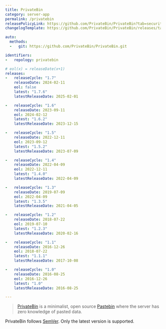 ```yaml
---
title: PrivateBin
category: server-app
permalink: /privatebin
releasePolicyLink: https://github.com/PrivateBin/PrivateBin?tab=security-ov-file#readme
changelogTemplate: https://github.com/PrivateBin/PrivateBin/releases/tag/__LATEST__

auto:
  methods:
  -   git: https://github.com/PrivateBin/PrivateBin.git

identifiers:
-   repology: privatebin

# eol(x) = releaseDate(x+1)
releases:
-   releaseCycle: "1.7"
    releaseDate: 2024-02-11
    eol: false
    latest: "1.7.6"
    latestReleaseDate: 2025-02-01

-   releaseCycle: "1.6"
    releaseDate: 2023-09-11
    eol: 2024-02-12
    latest: "1.6.2"
    latestReleaseDate: 2023-12-15

-   releaseCycle: "1.5"
    releaseDate: 2022-12-11
    eol: 2023-09-12
    latest: "1.5.2"
    latestReleaseDate: 2023-07-09

-   releaseCycle: "1.4"
    releaseDate: 2022-04-09
    eol: 2022-12-11
    latest: "1.4.0"
    latestReleaseDate: 2022-04-09

-   releaseCycle: "1.3"
    releaseDate: 2019-07-09
    eol: 2022-04-09
    latest: "1.3.5"
    latestReleaseDate: 2021-04-05

-   releaseCycle: "1.2"
    releaseDate: 2018-07-22
    eol: 2019-07-10
    latest: "1.2.3"
    latestReleaseDate: 2020-02-16

-   releaseCycle: "1.1"
    releaseDate: 2016-12-26
    eol: 2018-07-22
    latest: "1.1.1"
    latestReleaseDate: 2017-10-08

-   releaseCycle: "1.0"
    releaseDate: 2016-08-25
    eol: 2016-12-26
    latest: "1.0"
    latestReleaseDate: 2016-08-25

---
```


> [PrivateBin](https://privatebin.info/) is a minimalist, open source [Pastebin](https://pastebin.com/) where the server
> has zero knowledge of pasted data.


PrivateBin follows [SemVer](https://semver.org/). Only the latest version is supported.
